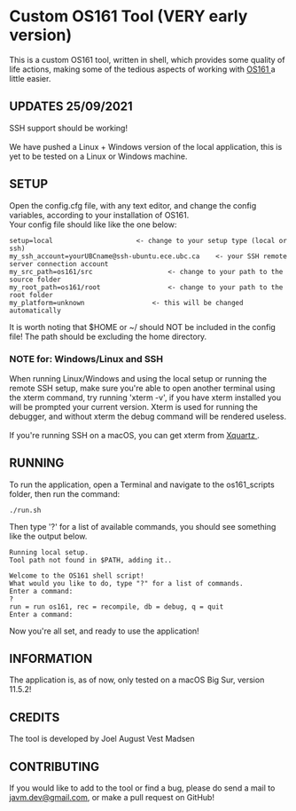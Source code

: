 # Custom OS161 Tool (VERY early version)
This is a custom OS161 tool, written in shell, which provides some quality of life actions, making some of the tedious aspects of working with [ OS161 ] a little easier.

## UPDATES 25/09/2021
SSH support should be working! <br/>
<br/>
We have pushed a Linux + Windows version of the local application, this is yet to be tested on a Linux or Windows machine. <br>

## SETUP
Open the config.cfg file, with any text editor, and change the config variables, according to your installation of OS161. <br/>
Your config file should like like the one below:

	setup=local						<- change to your setup type (local or ssh)
	my_ssh_account=yourUBCname@ssh-ubuntu.ece.ubc.ca	<- your SSH remote server connection account
	my_src_path=os161/src					<- change to your path to the source folder
	my_root_path=os161/root					<- change to your path to the root folder
	my_platform=unknown					<- this will be changed automatically

It is worth noting that $HOME or ~/ should NOT be included in the config file! The path should be excluding the home directory.
### NOTE for: Windows/Linux and SSH
When running Linux/Windows and using the local setup or running the remote SSH setup, make sure you're able to open another terminal using the xterm command, try running 'xterm -v', if you have xterm installed you will be prompted your current version. Xterm is used for running the debugger, and without xterm the debug command will be rendered useless.
<br/><br/>
If you're running SSH on a macOS, you can get xterm from [ Xquartz ].

## RUNNING
To run the application, open a Terminal and navigate to the os161_scripts folder, then run the command: 
	
	./run.sh
	
Then type '?' for a list of available commands, you should see something like the output below.

	Running local setup.
	Tool path not found in $PATH, adding it..
	
	Welcome to the OS161 shell script!
	What would you like to do, type "?" for a list of commands.
	Enter a command:
	?
	run = run os161, rec = recompile, db = debug, q = quit
	Enter a command:

Now you're all set, and ready to use the application!

## INFORMATION
The application is, as of now, only tested on a macOS Big Sur, version 11.5.2!

## CREDITS
The tool is developed by Joel August Vest Madsen

## CONTRIBUTING 
If you would like to add to the tool or find a bug, please do send a mail to javm.dev@gmail.com, or make a pull request on GitHub!


[OS161]: http://os161.eecs.harvard.edu/
[Xquartz]: https://www.xquartz.org/
